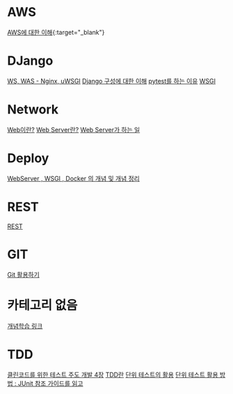# AWS
[AWS에 대한 이해](https://russwest.tistory.com/4){:target="_blank"}

# DJango
[WS, WAS - Nginx, uWSGI](https://russwest.tistory.com/3)
[Django 구성에 대한 이해](https://russwest.tistory.com/8)
[pytest를 하는 이유](https://russwest.tistory.com/11)
[WSGI](https://russwest.tistory.com/14)

# Network
[Web이란?](https://russwest.tistory.com/5)
[Web Server란?](https://russwest.tistory.com/6)
[Web Server가 하는 일](https://russwest.tistory.com/7)

# Deploy
[WebServer , WSGI , Docker 의 개념 및 개념 정리
](https://russwest.tistory.com/9)

# REST
[REST](https://russwest.tistory.com/10)

# GIT
[Git 활용하기](https://russwest.tistory.com/12)

# 카테고리 없음
[개념학습 링크](https://russwest.tistory.com/13)

# TDD
[클린코드를 위한 테스트 주도 개발 4장](https://russwest.tistory.com/17)
[TDD란](https://russwest.tistory.com/18)
[단위 테스트의 활용](https://russwest.tistory.com/19)
[단위 테스트 활용 방법 : JUnit 참조 가이드를 읽고](https://russwest.tistory.com/20)
